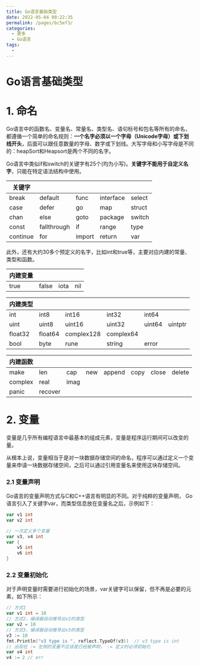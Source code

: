```yaml
---
title: Go语言基础类型
date: 2022-05-04 00:22:35
permalink: /pages/bc5ef3/
categories:
  - 更多
  - Go语言
tags:
  - 
---
```

# Go语言基础类型

# 1. 命名

Go语言中的函数名、变量名、常量名、类型名、语句标号和包名等所有的命名，都遵循一个简单的命名规则：**一个名字必须以一个字母（Unicode字母）或下划线开头**，后面可以跟任意数量的字母、数字或下划线。大写字母和小写字母是不同的：heapSort和Heapsort是两个不同的名字。

Go语言中类似if和switch的关键字有25个(均为小写)。**关键字不能用于自定义名字**，只能在特定语法结构中使用。

| 关键字   |             |        |           |        |
| -------- | ----------- | ------ | --------- | ------ |
| break    | default     | func   | interface | select |
| case     | defer       | go     | map       | struct |
| chan     | else        | goto   | package   | switch |
| const    | fallthrough | if     | range     | type   |
| continue | for         | import | return    | var    |

此外，还有大约30多个预定义的名字，比如int和true等，主要对应内建的常量、类型和函数。

| 内建变量 |       |      |      |
| -------- | ----- | ---- | ---- |
| true     | false | iota | nil  |

| 内建类型 |         |            |           |        |         |
| -------- | ------- | ---------- | --------- | ------ | ------- |
| int      | int8    | int16      | int32     | int64  |         |
| uint     | uint8   | uint16     | uint32    | uint64 | uintptr |
| float32  | float64 | complex128 | complex64 |        |         |
| bool     | byte    | rune       | string    | error  |         |

| 内建函数 |         |      |      |        |      |       |        |
| -------- | ------- | ---- | ---- | ------ | ---- | ----- | ------ |
| make     | len     | cap  | new  | append | copy | close | delete |
| complex  | real    | imag |      |        |      |       |        |
| panic    | recover |      |      |        |      |       |        |

# 2. 变量

变量是几乎所有编程语言中最基本的组成元素，变量是程序运行期间可以改变的量。

从根本上说，变量相当于是对一块数据存储空间的命名，程序可以通过定义一个变量来申请一块数据存储空间，之后可以通过引用变量名来使用这块存储空间。

### 2.1 变量声明

Go语言的变量声明方式与C和C++语言有明显的不同。对于纯粹的变量声明， Go语言引入了关键字var，而类型信息放在变量名之后，示例如下：

```go
var v1 int
var v2 int

// 一次定义多个变量
var v3, v4 int
var {
	v5 int
	v6 int
}
```

### 2.2 变量初始化

对于声明变量时需要进行初始化的场景，var关键字可以保留，但不再是必要的元素，如下所示：

```go
// 方式1
var v1 int = 10 
// 方式2，编译器自动推导出v2的类型
var v2 = 10
// 方式3，编译器自动推导出v3的类型
v3 := 10
fmt.Println("v3 type is ", reflect.TypeOf(v3))  // v3 type is int
// 出现在 := 左侧的变量不应该是已经被声明， := 定义时必须初始化
var v4 int
v4 := 2 // err
```

